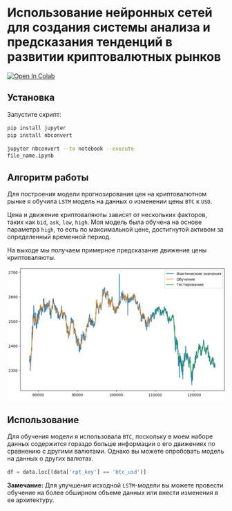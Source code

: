 # Использование нейронных сетей для создания системы анализа и предсказания тенденций в развитии криптовалютных рынков

[![Open In Colab](https://colab.research.google.com/assets/colab-badge.svg)](https://colab.research.google.com/drive/1iu_QYKM6qFgI9I9ew_pEGdZkqoPgrCv6?usp=sharing)

## Установка

Запустите скрипт:

```sh
pip install jupyter
pip install nbconvert
```

```sh
jupyter nbconvert --to notebook --execute
file_name.ipynb
```

## Алгоритм работы

Для построения модели прогнозирования цен на криптовалютном рынке я обучила `LSTM` модель на данных о изменении цены `BTC` к `USD`.

Цена и движение криптоваляюты зависят от нескольких факторов, таких как `bid`, `ask`, `low`, `high`. Моя модель была обучена на основе параметра `high`, то есть по максимальной цене, достигнутой активом за определенный временной период.

На выходе мы получаем примерное предсказание движение цены криптоваляюты.

![price](./photo_2024-01-16_21-19-01.jpg)

## Использование

Для обучения модели я использовала `BTC`, поскольку в моем наборе данных содержится гораздо больше информации о его движениях по сравнению с другими валютами. Однако вы можете опробовать модель на данных о других валютах.

```python
df = data.loc[(data['rpt_key'] == 'btc_usd')]
```

**Замечание:** Для улучшения исходной `LSTM`-модели вы можете провести обучение на более обширном объеме данных или внести изменения в ее архитектуру.
